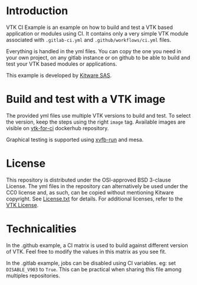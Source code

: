 Introduction
============
VTK CI Example is an example on how to build and test a VTK based application or modules using CI.
It contains only a very simple VTK module associated with `.gitlab-ci.yml` and `.github/workflows/ci.yml` files.

Everything is handled in the yml files. You can copy the one you need in your own project,
on any gitlab instance or on github to be able to build and test your VTK based modules or applications.

This example is developed by [Kitware SAS][].

[Kitware SAS]: https://www.kitware.eu

Build and test with a VTK image
====================================
The provided yml files use multiple VTK versions to build and test.
To select the version, keep the steps using the right `image` tag.
Available images are visible on [vtk-for-ci][] dockerhub repository.

Graphical testing is supported using [xvfb-run][] and mesa.

[vtk-for-ci]: https://hub.docker.com/r/kitware/vtk-for-ci
[xvfb-run]: https://en.wikipedia.org/wiki/Xvfb

License
=======

This repository is distributed under the OSI-approved BSD 3-clause License.
The yml files in the repository can alternatively be used under the CC0 license
and, as such, can be copied without mentioning Kitware copyright.
See [License.txt][] for details. For additional licenses, refer to the
[VTK License][].

[License.txt]: License.txt
[VTK License]: https://vtk.org/about/#license

Technicalities
==============

In the .github example, a CI matrix is used to build against different version of VTK.
Feel free to modify the values in this matrix as you see fit.

In the .gitlab example, jobs can be disabled using CI variables. eg: set `DISABLE_V903` to `True`.
This can be practical when sharing this file among multiples repositories.
